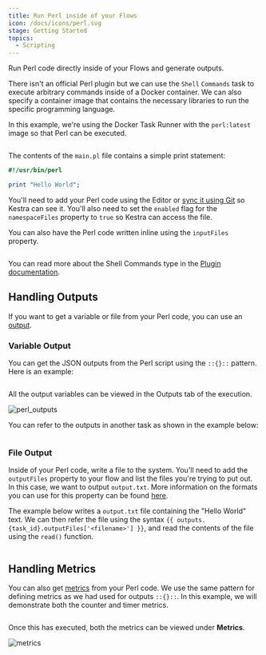 ```yaml
---
title: Run Perl inside of your Flows
icon: /docs/icons/perl.svg
stage: Getting Started 
topics:
  - Scripting
---
```


Run Perl code directly inside of your Flows and generate outputs.

There isn't an official Perl plugin but we can use the `Shell` `Commands` task to execute arbitrary commands inside of a Docker container. We can also specify a container image that contains the necessary libraries to run the specific programming language.

In this example, we're using the Docker Task Runner with the `perl:latest` image so that Perl can be executed.

```yaml file=public/examples/commands_perl.yml
```

The contents of the `main.pl` file contains a simple print statement:

```perl
#!/usr/bin/perl

print "Hello World";
```

You'll need to add your Perl code using the Editor or [sync it using Git](../version-control-cicd/04.git.md) so Kestra can see it. You'll also need to set the `enabled` flag for the `namespaceFiles` property to `true` so Kestra can access the file.

You can also have the Perl code written inline using the `inputFiles` property.

```yaml file=public/examples/commands_perl_inline.yml
```

You can read more about the Shell Commands type in the [Plugin documentation](/plugins/plugin-script-shell/tasks/io.kestra.plugin.scripts.shell.commands).

## Handling Outputs

If you want to get a variable or file from your Perl code, you can use an [output](../04.workflow-components/06.outputs.md).

### Variable Output

You can get the JSON outputs from the Perl script using the `::{}::` pattern. Here is an example:

```yaml file=public/examples/outputs_perl.yml
```

All the output variables can be viewed in the Outputs tab of the execution.

![perl_outputs](/docs/how-to-guides/perl/outputs.png)

You can refer to the outputs in another task as shown in the example below:

```yaml file=public/examples/outputs_perl_usage.yml
```

### File Output

Inside of your Perl code, write a file to the system. You'll need to add the `outputFiles` property to your flow and list the files you're trying to put out. In this case, we want to output `output.txt`. More information on the formats you can use for this property can be found [here](../04.workflow-components/01.tasks/02.scripts/07.outputs-metrics.md).

The example below writes a `output.txt` file containing the "Hello World" text. We can then refer the file using the syntax `{{ outputs.{task_id}.outputFiles['<filename>'] }}`, and read the contents of the file using the `read()` function.

```yaml file=public/examples/scripts_output-files-perl.yml
```

## Handling Metrics

You can also get [metrics](../04.workflow-components/01.tasks/02.scripts/06.outputs-metrics.md#outputs-and-metrics-in-script-and-commands-tasks) from your Perl code. We use the same pattern for defining metrics as we had used for outputs `::{}::`. In this example, we will demonstrate both the counter and timer metrics.

```yaml file=public/examples/metrics_perl.yml
```

Once this has executed, both the metrics can be viewed under **Metrics**.

![metrics](/docs/how-to-guides/perl/metrics.png)
